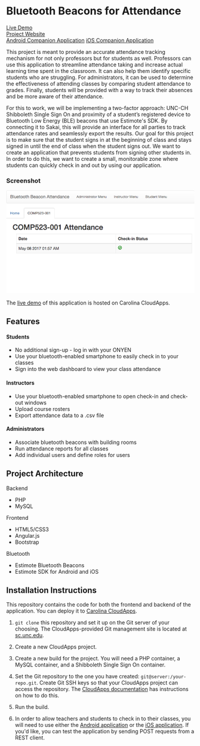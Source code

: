 # Bluetooth Beacons for Attendance

[Live Demo](https://shibboleth-yechoorv.cloudapps.unc.edu)  
[Project Website](http://bluetoothbeacon.web.unc.edu/)  
[Android Companion Application](https://github.com/audreysharp/android-bluetooth-beacons)
[iOS Companion Application](https://github.com/audreysharp/ios-bluetooth-beacons)

This project is meant to provide an accurate attendance tracking mechanism for not only professors but for students as well. Professors can use this application to streamline attendance taking and increase actual learning time spent in the classroom. It can also help them identify specific students who are struggling. For administrators, it can be used to determine the effectiveness of attending classes by comparing student attendance to grades. Finally, students will be provided with a way to track their absences and be more aware of their attendance.

For this to work, we will be implementing a two-factor approach: UNC-CH Shibboleth Single Sign On and proximity of a student’s registered device to Bluetooth Low Energy (BLE) beacons that use Estimote's SDK. By connecting it to Sakai, this will provide an interface for all parties to track attendance rates and seamlessly export the results. Our goal for this project is to make sure that the student signs in at the beginning of class and stays signed in until the end of class when the student signs out. We want to create an application that prevents students from signing other students in. In order to do this, we want to create a small, monitorable zone where students can quickly check in and out by using our application.

### Screenshot

![screenshot](screenshot.png)

The [live demo](shibboleth-yechoorv.cloudapps.unc.edu) of this application is hosted on Carolina CloudApps.

## Features

#### Students  
* No additional sign-up - log in with your ONYEN
* Use your bluetooth-enabled smartphone to easily check in to your classes
* Sign into the web dashboard to view your class attendance

#### Instructors  
* Use your bluetooth-enabled smartphone to open check-in and check-out windows
* Upload course rosters
* Export attendance data to a .csv file

#### Administrators  
* Associate bluetooth beacons with building rooms
* Run attendance reports for all classes
* Add individual users and define roles for users

## Project Architecture
Backend  
* PHP
* MySQL

Frontend  
* HTML5/CSS3
* Angular.js
* Bootstrap

Bluetooth  
* Estimote Bluetooth Beacons
* Estimote SDK for Android and iOS

## Installation Instructions

This repository contains the code for both the frontend and backend of the application. You can deploy it to [Carolina CloudApps](http://cloudapps.unc.edu/).

1. ```git clone``` this repository and set it up on the Git server of your choosing. The CloudApps-provided Git management site is located at [sc.unc.edu](https://sc.unc.edu).

2. Create a new CloudApps project.

3. Create a new build for the project. You will need a PHP container, a MySQL container, and a Shibboleth Single Sign On container.

4. Set the Git repository to the one you have created: ```git@server:/your-repo.git```. Create Git SSH keys so that your CloudApps project can access the repository. The [CloudApps documentation](http://help.unc.edu/help-tag/cloudapps/) has instructions on how to do this.

5. Run the build.

6. In order to allow teachers and students to check in to their classes, you will need to use either the [Android application](https://github.com/audreysharp/android-bluetooth-beacons) or the [iOS application](https://github.com/audreysharp/ios-bluetooth-beacons). If you'd like, you can test the application by sending POST requests from a REST client.